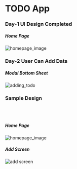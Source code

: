 <h1>TODO App</h1>
<h3>Day-1 UI Design Completed</h3>
<h5><i>Home Page</i></h5>
<img src="UI_design" alt="homepage_image">
<h3>Day-2 User Can Add Data</h3>
<h5><i>Modal Bottom Sheet</i></h5>
<img src="AddingTodo.png" alt="adding_todo">
<h3>Sample Design</h3><br><br>
<h5><i>Home Page</i></h5>
<img src="homepage.jpg" alt="homepage_image">
<h5><i>Add Screen</i></h5>
<img src="todo_add_screen.jpg" alt="add screen">